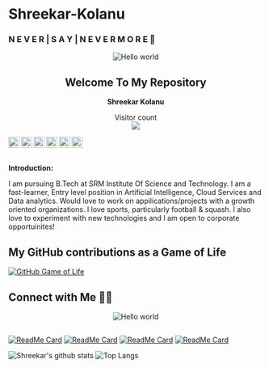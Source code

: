 # Shreekar-Kolanu
### N E V E R | S A Y | N E V E R M O R E 👋  

<!--


Here are some ideas to get you started:

- 🔭 I’m currently working on ...
- 🌱 I’m currently learning ...

- 🤔 I’m looking for help with ...
- 💬 Ask me about ...
- 📫 How to reach me: ...
-  Pronouns: ...
- ⚡ Fun fact: ...
https://github.com/Skillz619/Shreekar-Portfolio/blob/master/public/img/SAVE_20200729_210248.jpg
-->
<p align="center">

 
 <img src="https://images.squarespace-cdn.com/content/v1/528ea72ee4b0dc2189b7f3c6/1516730470979-XFAGCH86DSBOECA9QG5G/ke17ZwdGBToddI8pDm48kDVPvM4nRHbfVjqWjl1vx1N7gQa3H78H3Y0txjaiv_0fDoOvxcdMmMKkDsyUqMSsMWxHk725yiiHCCLfrh8O1z4YTzHvnKhyp6Da-NYroOW3ZGjoBKy3azqku80C789l0geeCvn1f36QDdcifB7yxGimaYHJLysS-UarAV6jpuUUllESqTS9ZcokPRLzh-Gi0Q/RedRocks-cropped.jpg" alt="Hello world">

 
 <h2 align="center">Welcome To My Repository</h2>
 <p align="center"><b>Shreekar Kolanu</b> </p>
</p>





<p align="center"> 
  Visitor count<br>
  <img src="https://profile-counter.glitch.me/Skillz619/count.svg" />
</p>



<a href="https://twitter.com/ShreekarKolanu">
<img align="left" alt=" | Twitter" width="22px" src="https://img.icons8.com/color/48/000000/twitter-squared.png"/>
</a>
<a href="https://www.linkedin.com/in/shreekar-kolanu/">
<img align="left" alt="Shreekar Kolanu  LinkdeIN" width="22px" src="https://img.icons8.com/color/48/000000/linkedin.png"/>
</a>
<a href="https://github.com/Skillz619">
<img align="left" alt="Github " width="22px" src="https://img.icons8.com/fluency-systems-filled/48/000000/github.png"/>
</a>
<a href="https://www.instagram.com/inv0ker_619/">
<img align="left" alt="Shreekar Instagram" width="22px" src="https://img.icons8.com/fluency/48/000000/instagram-new.png"/>
</a>
<a href="mailto:shreekarkolanu@gmail.com?Subject=Hello%20world!">
<img align="left" alt="Gmail" width="22px" src="https://img.icons8.com/color/48/000000/gmail-new.png"/>
</a>
 <a href="https://dev.to/skillz619">
  <img src="https://d2fltix0v2e0sb.cloudfront.net/dev-badge.svg" alt="Shreekar Kolanu's DEV Profile" width="22px">
</a>


<br >
<br />

**Introduction:**

I am pursuing B.Tech at SRM Institute Of Science and Technology. I am a fast-learner, Entry level position in Artificial Intelligence, Cloud Services and Data analytics. Would love to work on appilications/projects with a growth oriented organizations. I love sports,
            particularly football & squash. I also love to experiment
            with new technologies and I am open to corporate opportuinites!


## My GitHub contributions as a Game of Life
[![GitHub Game of Life](https://github4life.herokuapp.com/Skillz619.gif)](https://github4life.herokuapp.com/Skillz619)



## Connect with Me 🤝🏻




<p align="center">

 
 <img src="https://thumbs.gfycat.com/ImaginativeMintyLabradorretriever-size_restricted.gif" alt="Hello world">






<p align="center">
 
 <h2>     </h2>

</p>


[![ReadMe Card](https://github-readme-stats.vercel.app/api/pin/?username=Skillz619&repo=Shreekar-Kolanu-IBMHACKCHALLENGE2020-Impact-on-Covid-19-on-Food-Security&theme=tokyonight)](https://github.com/Skillz619/IBM-Call-for-Code-Challenge-shreekar-kolanu)
[![ReadMe Card](https://github-readme-stats.vercel.app/api/pin/?username=Skillz619&repo=IBM-Watson-AI-Project&theme=tokyonight)](https://github.com/Skillz619/IBM-Watson-AI-Project)
[![ReadMe Card](https://github-readme-stats.vercel.app/api/pin/?username=Skillz619&repo=Bg-Font-colour-changer-Shreekar-Kolanu&theme=tokyonight)](https://github.com/Skillz619/Bg-Font-colour-changer-Shreekar-Kolanu)
[![ReadMe Card](https://github-readme-stats.vercel.app/api/pin/?username=Skillz619&repo=Food-Security-Hotspot-Locators-Shreekar-Kolanu&theme=tokyonight)](https://github.com/Skillz619/Food-Security-Hotspot-Locators-Shreekar-Kolanu)



![Shreekar's github stats](https://github-readme-stats.vercel.app/api?username=Skillz619&show_icons=true&theme=tokyonight)
![Top Langs](https://github-readme-stats.vercel.app/api/top-langs/?username=Skillz619&theme=tokyonight)

